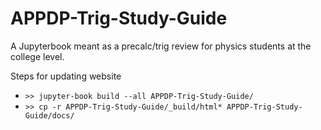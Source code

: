 # APPDP-Trig-Study-Guide
A Jupyterbook meant as a precalc/trig review for physics students at the college level.

Steps for updating website
- `>> jupyter-book build --all APPDP-Trig-Study-Guide/`
- `>> cp -r APPDP-Trig-Study-Guide/_build/html* APPDP-Trig-Study-Guide/docs/`
